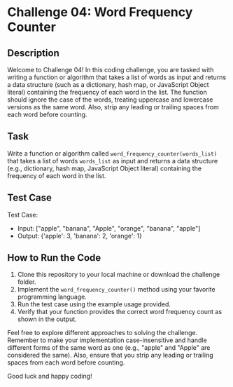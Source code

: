 # Challenge 04: Word Frequency Counter

## Description

Welcome to Challenge 04! In this coding challenge, you are tasked with writing a function or algorithm that takes a list of words as input and returns a data structure (such as a dictionary, hash map, or JavaScript Object literal) containing the frequency of each word in the list. The function should ignore the case of the words, treating uppercase and lowercase versions as the same word. Also, strip any leading or trailing spaces from each word before counting.

## Task

Write a function or algorithm called `word_frequency_counter(words_list)` that takes a list of words `words_list` as input and returns a data structure (e.g., dictionary, hash map, JavaScript Object literal) containing the frequency of each word in the list.

## Test Case

Test Case:
- Input: ["apple", "banana", "Apple", "orange", "banana", "apple"]
- Output: {'apple': 3, 'banana': 2, 'orange': 1}

## How to Run the Code

1. Clone this repository to your local machine or download the challenge folder.
2. Implement the `word_frequency_counter()` method using your favorite programming language.
3. Run the test case using the example usage provided.
4. Verify that your function provides the correct word frequency count as shown in the output.

Feel free to explore different approaches to solving the challenge. Remember to make your implementation case-insensitive and handle different forms of the same word as one (e.g., "apple" and "Apple" are considered the same). Also, ensure that you strip any leading or trailing spaces from each word before counting.

Good luck and happy coding!
